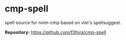 # cmp-spell

spell source for nvim-cmp based on vim's spellsuggest.

**Repository:** <https://github.com/f3fora/cmp-spell>
